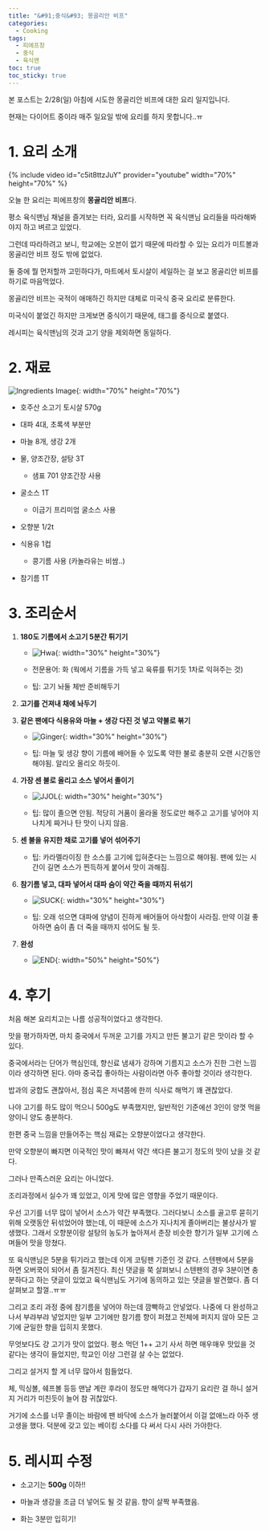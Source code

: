 ```yaml
---
title: "&#91;중식&#93; 몽골리안 비프"
categories:
  - Cooking
tags:
  - 피에프창
  - 중식
  - 육식맨
toc: true
toc_sticky: true
---
```


본 포스트는 2/28(일) 아침에 시도한 몽골리안 비프에 대한 요리 일지입니다.

현재는 다이어트 중이라 매주 일요일 밖에 요리를 하지 못합니다..ㅠ

# 1. 요리 소개

{% include video id="c5it8ttzJuY" provider="youtube" width="70%" height="70%" %}

오늘 한 요리는 피에프창의 **몽골리안 비프**다.

평소 육식맨님 채널을 즐겨보는 터라, 요리를 시작하면 꼭 육식맨님 요리들을 따라해봐야지 하고 벼르고 있었다.

그런데 따라하려고 보니, 학교에는 오븐이 없기 때문에 따라할 수 있는 요리가 미트볼과 몽골리안 비프 정도 밖에 없었다.

둘 중에 뭘 먼저할까 고민하다가, 마트에서 토시살이 세일하는 걸 보고 몽골리안 비프를 하기로 마음먹었다.

몽골리안 비프는 국적이 애매하긴 하지만 대체로 미국식 중국 요리로 분류한다.

미국식이 붙었긴 하지만 크게보면 중식이기 때문에, 태그를 중식으로 붙였다.

레시피는 육식맨님의 것과 고기 양을 제외하면 동일하다.

# 2. 재료

![Ingredients Image][I_1]{: width="70%" height="70%"}

- 호주산 소고기 토시살 570g 

- 대파 4대, 초록색 부분만

- 마늘 8개, 생강 2개

- 물, 양조간장, 설탕 3T
  - 샘표 701 양조간장 사용

- 굴소스 1T
  - 이금기 프리미엄 굴소스 사용

- 오향분 1/2t

- 식용유 1컵
  - 콩기름 사용 (카놀라유는 비쌈..)
  
- 참기름 1T

# 3. 조리순서

1. **180도 기름에서 소고기 5분간 튀기기**
   
   - ![Hwa][I_2]{: width="30%" height="30%"}

   - 전문용어: 화 (웍에서 기름을 가득 넣고 육류를 튀기듯 1차로 익혀주는 것)
   
   - 팁: 고기 놔둘 체반 준비해두기
  
2. **고기를 건져내 채에 놔두기**
   
3. **같은 팬에다 식용유와 마늘 + 생강 다진 것 넣고 약불로 볶기**
   
   - ![Ginger][I_3]{: width="30%" height="30%"}
  
   - 팁: 마늘 및 생강 향이 기름에 배어들 수 있도록 약한 불로 충분히 오랜 시간동안 해야됨. 알리오 올리오 하듯이.

4. **가장 센 불로 올리고 소스 넣어서 졸이기**
   
   - ![JJOL][I_4]{: width="30%" height="30%"}
   
   - 팁: 많이 졸으면 안됨. 적당히 거품이 올라올 정도로만 해주고 고기를 넣어야 지나치게 짜거나 탄 맛이 나지 않음.

5. **센 불을 유지한 채로 고기를 넣어 섞어주기**
   
   - 팁: 카라멜라이징 한 소스를 고기에 입혀준다는 느낌으로 해야됨. 팬에 있는 시간이 길면 소스가 찐득하게 붙어서 맛이 과해짐.

6. **참기름 넣고, 대파 넣어서 대파 숨이 약간 죽을 때까지 뒤섞기**
   
   -  ![SUCK][I_5]{: width="30%" height="30%"}
   
   - 팁: 오래 섞으면 대파에 양념이 진하게 배어들어 아삭함이 사라짐. 만약 이걸 좋아하면 숨이 좀 더 죽을 때까지 섞어도 될 듯.

7. **완성**
  
   -  ![END][I_6]{: width="50%" height="50%"}

# 4. 후기

처음 해본 요리치고는 나름 성공적이었다고 생각한다.

맛을 평가하자면, 마치 중국에서 두꺼운 고기를 가지고 만든 불고기 같은 맛이라 할 수 있다.

중국에서라는 단어가 핵심인데, 향신료 냄새가 강하며 기름지고 소스가 진한 그런 느낌이라 생각하면 된다. 아마 중국집 좋아하는 사람이라면 아주 좋아할 것이라 생각한다.

밥과의 궁합도 괜찮아서, 점심 혹은 저녁쯤에 한끼 식사로 해먹기 꽤 괜찮았다.

나야 고기를 하도 많이 먹으니 500g도 부족했지만, 일반적인 기준에선 3인이 양껏 먹을 양이니 양도 충분하다.

한편 중국 느낌을 만들어주는 핵심 재료는 오향분이었다고 생각한다.

만약 오향분이 빠지면 이국적인 맛이 빠져서 약간 색다른 불고기 정도의 맛이 났을 것 같다.

그러나 만족스러운 요리는 아니었다.

조리과정에서 실수가 꽤 있었고, 이게 맛에 많은 영향을 주었기 때문이다.

우선 고기를 너무 많이 넣어서 소스가 약간 부족했다. 그러다보니 소스를 골고루 묻히기 위해 오랫동안 뒤섞었어야 했는데, 이 때문에 소스가 지나치게 졸아버리는 불상사가 발생했다. 그래서 오향분이랑 설탕의 농도가 높아져서 춘장 비슷한 향기가 일부 고기에 스며들어 맛을 망쳤다.

또 육식맨님은 5분을 튀기라고 했는데 이게 코팅팬 기준인 것 같다. 스텐팬에서 5분을 하면 오버쿡이 되어서 좀 질겨진다. 최신 댓글을 쭉 살펴보니 스텐팬의 경우 3분이면 충분하다고 하는 댓글이 있었고 육식맨님도 거기에 동의하고 있는 댓글을 발견했다. 좀 더 살펴보고 할껄..ㅠㅠ

그리고 조리 과정 중에 참기름을 넣어야 하는데 깜빡하고 안넣었다. 나중에 다 완성하고 나서 부랴부랴 넣었지만 일부 고기에만 참기름 향이 퍼졌고 전체에 퍼지지 않아 모든 고기에 균일한 향을 입히지 못했다.

무엇보다도 걍 고기가 맛이 없었다. 평소 먹던 1++ 고기 사서 하면 매우매우 맛있을 것 같다는 생각이 들었지만, 학교인 이상 그런걸 살 수는 없었다.

그리고 설거지 할 게 너무 많아서 힘들었다.

체, 믹싱볼, 쉐프볼 등등 맨날 계란 후라이 정도만 해먹다가 갑자기 요리란 걸 하니 설거지 거리가 미친듯이 늘어 참 귀찮았다.

거기에 소스를 너무 졸이는 바람에 팬 바닥에 소스가 늘러붙어서 이걸 없애느라 아주 생고생을 했다. 덕분에 갖고 있는 베이킹 소다를 다 써서 다시 사러 가야한다.

# 5. 레시피 수정

- 소고기는 **500g** 이하!!

- 마늘과 생강을 조금 더 넣어도 될 것 같음. 향이 살짝 부족했음.

- 화는 3분만 입히기! 

[I_1]: /assets/cook/mongo/6.jpg
[I_2]: /assets/cook/mongo/1.jpg
[I_3]: /assets/cook/mongo/2.jpg
[I_4]: /assets/cook/mongo/3.jpg
[I_5]: /assets/cook/mongo/4.jpg
[I_6]: /assets/cook/mongo/5.jpg